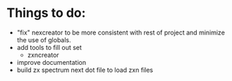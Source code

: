 # Things to do:

- "fix" nexcreator to be more consistent with rest of project and minimize the use of globals.
- add tools to fill out set
  - zxncreator
- improve documentation
- build zx spectrum next dot file to load zxn files
